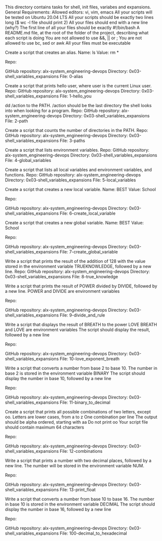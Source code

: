 This directory contains tasks for shell, init files, variabes and expansions. General Requirements: Allowed editors: vi, vim, emacs All your scripts will be tested on Ubuntu 20.04 LTS All your scripts should be exactly two lines long ($ wc -l file should print 2) All your files should end with a new line (why?) The first line of all your files should be exactly #!/bin/bash A README.md file, at the root of the folder of the project, describing what each script is doing You are not allowed to use &&, || or ; You are not allowed to use bc, sed or awk All your files must be executable

Create a script that creates an alias.
Name: ls Value: rm *

Repo:

GitHub repository: alx-system_engineering-devops Directory: 0x03-shell_variables_expansions File: 0-alias

Create a script that prints hello user, where user is the current Linux user. Repo:
GitHub repository: alx-system_engineering-devops Directory: 0x03-shell_variables_expansions File: 1-hello_you

dd /action to the PATH. /action should be the last directory the shell looks into when looking for a program. Repo:
GitHub repository: alx-system_engineering-devops Directory: 0x03-shell_variables_expansions File: 2-path

Create a script that counts the number of directories in the PATH. Repo:
GitHub repository: alx-system_engineering-devops Directory: 0x03-shell_variables_expansions File: 3-paths

Create a script that lists environment variables. Repo:
GitHub repository: alx-system_engineering-devops Directory: 0x03-shell_variables_expansions File: 4-global_variables

Create a script that lists all local variables and environment variables, and functions. Repo:
GitHub repository: alx-system_engineering-devops Directory: 0x03-shell_variables_expansions File: 5-local_variables

Create a script that creates a new local variable.
Name: BEST Value: School

Repo:

GitHub repository: alx-system_engineering-devops Directory: 0x03-shell_variables_expansions File: 6-create_local_variable

Create a script that creates a new global variable.
Name: BEST Value: School

Repo:

GitHub repository: alx-system_engineering-devops Directory: 0x03-shell_variables_expansions File: 7-create_global_variable

Write a script that prints the result of the addition of 128 with the value stored in the environment variable TRUEKNOWLEDGE, followed by a new line. Repo:
GitHub repository: alx-system_engineering-devops Directory: 0x03-shell_variables_expansions File: 8-true_knowledge

Write a script that prints the result of POWER divided by DIVIDE, followed by a new line.
POWER and DIVIDE are environment variables

Repo:

GitHub repository: alx-system_engineering-devops Directory: 0x03-shell_variables_expansions File: 9-divide_and_rule

Write a script that displays the result of BREATH to the power LOVE
BREATH and LOVE are environment variables The script should display the result, followed by a new line

Repo:

GitHub repository: alx-system_engineering-devops Directory: 0x03-shell_variables_expansions File: 10-love_exponent_breath

Write a script that converts a number from base 2 to base 10.
The number in base 2 is stored in the environment variable BINARY The script should display the number in base 10, followed by a new line

Repo:

GitHub repository: alx-system_engineering-devops Directory: 0x03-shell_variables_expansions File: 11-binary_to_decimal

Create a script that prints all possible combinations of two letters, except oo.
Letters are lower cases, from a to z One combination per line The output should be alpha ordered, starting with aa Do not print oo Your script file should contain maximum 64 characters

Repo:

GitHub repository: alx-system_engineering-devops Directory: 0x03-shell_variables_expansions File: 12-combinations

Write a script that prints a number with two decimal places, followed by a new line.
The number will be stored in the environment variable NUM.

Repo:

GitHub repository: alx-system_engineering-devops Directory: 0x03-shell_variables_expansions File: 13-print_float

Write a script that converts a number from base 10 to base 16.
The number in base 10 is stored in the environment variable DECIMAL The script should display the number in base 16, followed by a new line

Repo:

GitHub repository: alx-system_engineering-devops Directory: 0x03-shell_variables_expansions File: 100-decimal_to_hexadecimal
